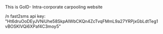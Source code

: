 This is GoID- Intra-corporate carpooling website

/n
fast2sms api key: "Ht6druOoDEyJVNiUhe58SkpAlWbCKQn4ZcTvqFMmL9a27YRPjxGbLdtTeg1vBOSKlVQi6XPaf4C3moy5"
